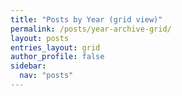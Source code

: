 ```yaml
---
title: "Posts by Year (grid view)"
permalink: /posts/year-archive-grid/
layout: posts
entries_layout: grid
author_profile: false
sidebar:
  nav: "posts"
---
```

